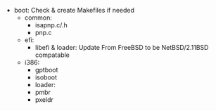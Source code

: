 - boot: Check & create Makefiles if needed
	- common:
		- isapnp.c/.h
		- pnp.c 
	- efi:
		- libefi & loader: Update From FreeBSD to be NetBSD/2.11BSD compatable
	- i386: 			
		- gptboot
		- isoboot
		- loader:
		- pmbr
		- pxeldr